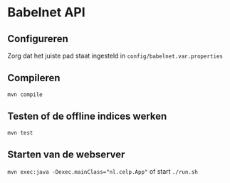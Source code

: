 Babelnet API
============

Configureren
------------
Zorg dat het juiste pad staat ingesteld in `config/babelnet.var.properties`


Compileren
----------
`mvn compile`

Testen of de offline indices werken
------------------------------------
`mvn test`

Starten van de webserver
------------------------
`mvn exec:java -Dexec.mainClass="nl.celp.App"` of start `./run.sh`